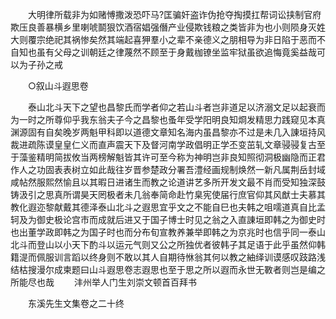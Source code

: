 <!-- { "loadSidebar": true } -->
　　大明律所载非为如赌愽撒泼恐吓马?匡骗奸盗诈伪抢夺掏摸扛帮词讼挟制官府欺压良善暴横乡里喇唬鬬狠饮酒宿娼强僭产业侵欺钱粮之类皆非为也小则陨身灭姓大则覆宗绝祀其祸惨矣然其端起喜狎羣小之辈不亲德义之朋相导为非日陷于恶而不自知也虽有父母之训朝廷之律蔑然不顾至于身戴枷镣坐监牢狱虽欲追悔竟奚益哉可以为子孙之戒 

　　○叙山斗遐思卷 

　　泰山北斗天下之望也昌黎氏而学者仰之若山斗者岂非道足以济溺文足以起衰而为一时之所尊仰乎我东翁夫子今之昌黎也蚤年受学阳明良知烱发精思力践窥见本真渊源固有自矣晚岁两魁甲科即以道德文章知名海内虽昌黎亦不过是未几入諌垣持风裁进疏陈谟皇皇仁义而直声震天下及督河南学政倡明正学丕变茁轧文章骎骎复古至于藻鉴精明简拔攸当两榜解魁皆其许可至今称为神明岂非良知照彻洞极幽隐而正君作人之功固表表树立如此哉往岁晋参楚政分署吾澧经画规制焕然一新凡属荆岳封域咸帖然服熙然愉且以其暇日进诸生而教之论道讲艺多所开发文最不肖而受知独深鼓铸汲引之思真所谓昊天罔极者未几翁奉简命赴竹臬宪使届行庶官仰其风猷士夫慕其教化遐迩黎献戴其德泽泰山北斗之遐思宜乎文之不能自巳也夫韩之咀嚅道真自比孟轲及为御史极论宫市而成就后进又于国子博士时见之翁之入直諌垣即韩之为御史时也出董学政即韩之为国子时也而分布旬宣教养兼举即韩之为京兆时也信乎同一泰山北斗而登山以小天下酌斗以运元气则又公之所独优者彼韩子其足语于此乎虽然仰韩籍湜而佩服训言蹈以终身则不敢以其人自期待恘翁其何以教之紬绎训谟感叹跂路浅结枯搜漫尔成柬题曰山斗遐思卷志遐思也至于思之所以遐而永世无斁者则岂是编之所能尽也哉 
　　沣州举人门生刘崇文顿首百拜书 

　　东溪先生文集卷之二十终 

